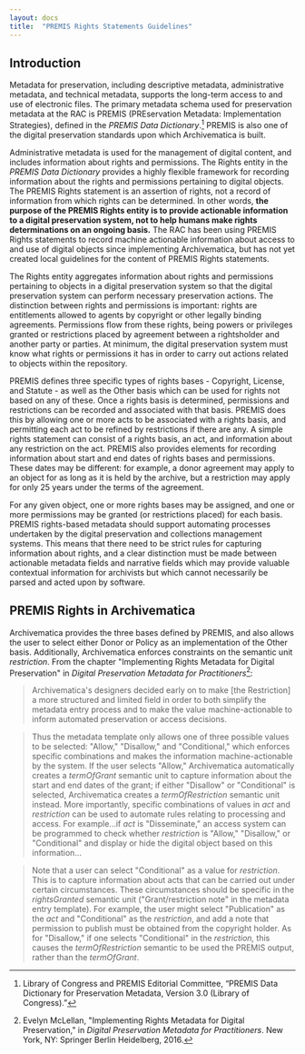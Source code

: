 ```yaml
---
layout: docs
title:  "PREMIS Rights Statements Guidelines"
---
```


## Introduction

Metadata for preservation, including descriptive metadata, administrative metadata, and technical metadata, supports the long-term access to and use of electronic files. The primary metadata schema used for preservation metadata at the RAC is PREMIS (PREservation Metadata:
Implementation Strategies), defined in the *PREMIS Data Dictionary*.[^1] PREMIS is also one of the digital preservation standards upon which Archivematica is built.

Administrative metadata is used for the management of digital content, and includes information about rights and permissions. The Rights entity in the *PREMIS Data Dictionary* provides a highly flexible framework for recording information about the rights and permissions pertaining to digital objects. The PREMIS Rights statement is an assertion of rights, not a record of information from which rights can be determined. In other words, **the purpose of the PREMIS Rights entity is to provide actionable information to a digital preservation system, not to help humans make rights determinations on an ongoing basis.** The RAC has been using PREMIS Rights statements to record machine actionable information about access to and use of digital objects since implementing Archivematica, but has not yet created local guidelines for the content of PREMIS Rights statements.

The Rights entity aggregates information about rights and permissions pertaining to objects in a digital preservation system so that the digital preservation system can perform necessary preservation actions. The distinction between rights and permissions is important: rights are entitlements allowed to agents by copyright or other legally binding agreements. Permissions flow from these rights, being powers or privileges granted or restrictions placed by agreement between a rightsholder and another party or parties. At minimum, the digital preservation system must know what rights or permissions it has in order to carry out actions related to objects within the repository.

PREMIS defines three specific types of rights bases - Copyright, License, and Statute - as well as the Other basis which can be used for rights not based on any of these. Once a rights basis is determined, permissions and restrictions can be recorded and associated with that basis. PREMIS does this by allowing one or more acts to be associated with a rights basis, and permitting each act to be refined by restrictions if there are any. A simple rights statement can consist of a rights basis, an act, and information about any restriction on the act. PREMIS also provides elements for recording information about start and end dates of rights bases and permissions. These dates may be different: for example, a donor agreement may apply to an object for as long as it is held by the archive, but a restriction may apply for only 25 years under the terms of the agreement.

For any given object, one or more rights bases may be assigned, and one or more permissions may be granted (or restrictions placed) for each basis. PREMIS rights-based metadata should support automating processes undertaken by the digital preservation and collections management systems. This means that there need to be strict rules for capturing information about rights, and a clear distinction must be made between actionable metadata fields and narrative fields which may provide valuable contextual information for archivists but which cannot necessarily be parsed and acted upon by software.

## PREMIS Rights in Archivematica

Archivematica provides the three bases defined by PREMIS, and also allows the user to select either Donor or Policy as an implementation of the Other basis. Additionally, Archivematica enforces constraints on the semantic unit *restriction*. From the chapter "Implementing Rights Metadata for Digital Preservation" in *Digital Preservation Metadata for Practitioners*[^2]:

> Archivematica's designers decided early on to make \[the Restriction\]
a more structured and limited field in order to both simplify the metadata entry process and to make the value machine-actionable to inform automated preservation or access decisions.

> Thus the metadata template only allows one of three possible values to be selected: "Allow," "Disallow," and "Conditional," which enforces specific combinations and makes the information machine-actionable by the system. If the user selects "Allow," Archivematica automatically creates a *termOfGrant* semantic unit to capture information about the start and end dates of the grant; if either "Disallow" or "Conditional" is selected, Archivematica creates a *termOfRestriction* semantic unit instead. More importantly, specific combinations of values in *act* and *restriction* can be used to automate rules relating to processing and access. For example...if *act* is "Disseminate," an access system can be programmed to check whether *restriction* is "Allow," "Disallow," or "Conditional" and display or hide the digital object based on this information...

> Note that a user can select "Conditional" as a value for *restriction*. This is to capture information about acts that can be carried out under certain circumstances. These circumstances should be specific in the *rightsGranted* semantic unit ("Grant/restriction note" in the metadata entry template). For example, the user might select "Publication" as the *act* and "Conditional" as the *restriction*, and add a note that permission to publish must be obtained from the copyright holder. As for "Disallow," if one selects "Conditional" in the *restriction,* this causes the *termOfRestriction* semantic to be used the PREMIS output, rather than the *termOfGrant*.

[^1]: Library of Congress and PREMIS Editorial Committee, “PREMIS Data Dictionary for Preservation Metadata, Version 3.0 (Library of Congress).”

[^2]: Evelyn McLellan, "Implementing Rights Metadata for Digital Preservation," in *Digital Preservation Metadata for Practitioners*. New York, NY: Springer Berlin Heidelberg, 2016.
